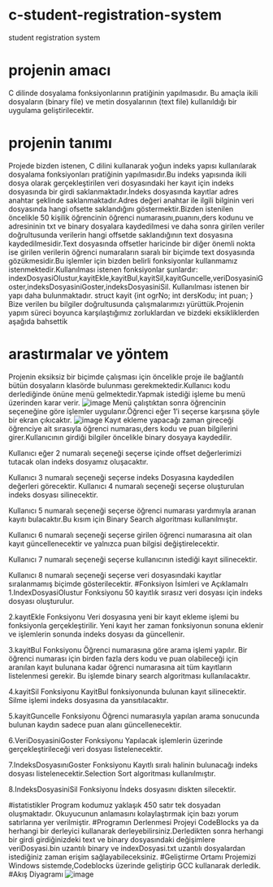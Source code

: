 # c-student-registration-system
student registration system
# projenin amacı
C dilinde dosyalama fonksiyonlarının pratiğinin yapılmasıdır. Bu amaçla ikili dosyaların (binary file) ve metin dosyalarının (text file) kullanıldığı bir uygulama geliştirilecektir.
# projenin tanımı
Projede bizden istenen, C dilini kullanarak yoğun indeks yapısı kullanılarak dosyalama fonksiyonları pratiğinin yapılmasıdır.Bu indeks yapısında ikili dosya olarak gerçekleştirilen veri dosyasındaki her kayıt için indeks dosyasında bir girdi saklanmaktadır.İndeks dosyasında kayıtlar adres anahtar şeklinde saklanmaktadır.Adres değeri anahtar ile ilgili bilginin veri dosyasında hangi ofsette saklandığını göstermektir.Bizden istenilen öncelikle 50 kişilik öğrencinin öğrenci numarasını,puanını,ders kodunu ve adresininin
txt ve binary dosyalara kaydedilmesi ve daha sonra girilen veriler doğrultusunda verilerin hangi offsetde saklandığının text dosyasına kaydedilmesidir.Text dosyasında offsetler haricinde bir diğer önemli nokta ise girilen verilerin öğrenci numaraların sıaralı bir biçimde text dosyasında gözükmesidir.Bu işlemler için
bizden belirli fonksiyonlar kullanmamız istenmektedir.Kullanılması istenen  fonksiyonlar şunlardır:
indexDosyasiOlustur,kayitEkle,kayitBul,kayitSil,kayitGuncelle,veriDosyasiniGoster,indeksDosyasiniGoster,indeksDosyasiniSil.
Kullanılması istenen bir yapı daha bulunmaktadır.
  struct kayit
{int ogrNo;
int dersKodu;
int puan;
}
Bize verilen bu bilgiler doğrultusunda çalışmalarımızı yürüttük.Projenin yapım süreci boyunca karşılaştığımız zorluklardan ve bizdeki eksikliklerden aşağıda bahsettik
# arastırmalar ve yöntem
Projenin eksiksiz bir biçimde çalışması için öncelikle proje ile bağlantılı bütün dosyaların klasörde bulunması gerekmektedir.Kullanıcı kodu derlediğinde önüne menü gelmektedir.Yapmak istediği işleme bu menü üzerinden karar verir.
![image](https://user-images.githubusercontent.com/73225797/221406746-87e64f4c-d157-46f9-a480-086af0841e66.png)
Menü çalıştıktan sonra öğrencinin seçeneğine göre işlemler uygulanır.Öğrenci eğer 1’i seçerse karşısına şöyle bir ekran çıkıcaktır.
![image](https://user-images.githubusercontent.com/73225797/221406773-9d8f5ff6-d289-4501-9c27-64de63195973.png)
Kayıt ekleme yapacağı zaman gireceği öğrenciye ait  sırasıyla öğrenci numarası,ders kodu ve puan bilgilerini girer.Kullanıcının girdiği bilgiler  öncelikle binary dosyaya kaydedilir.

Kullanıcı eğer 2 numaralı seçeneği seçerse
içinde offset değerlerimizi tutacak olan indeks dosyamız oluşacaktır.

Kullanıcı 3 numaralı seçeneği seçerse indeks 
Dosyasına kaydedilen değerleri görecektir.
Kullanıcı 4 numaralı seçeneği seçerse oluşturulan indeks dosyası silinecektir.

Kullanıcı 5 numaralı seçeneği seçerse öğrenci numarası yardımıyla aranan kayıtı bulacaktır.Bu kısım için Binary Search algoritması kullanılmıştır.

Kullanıcı 6 numaralı seçeneği seçerse 
girilen öğrenci numarasına ait olan kayıt güncellenecektir ve yalnızca puan bilgisi değiştirelecektir.

Kullanıcı 7 numaralı seçeneği seçerse
kullanıcının istediği kayıt silinecektir.

Kullanıcı 8 numaralı seçeneği seçerse
veri dosyasındaki kayıtlar sıralanmamış biçimde gösterilecektir.
#Fonksiyon İsimleri ve Açıklamalrı
1.IndexDosyasiOlustur Fonksiyonu
50 kayıtlık sırasız veri dosyası için indeks dosyası oluşturulur.

2.kayıtEkle Fonksiyonu
Veri dosyasına yeni bir kayıt ekleme işlemi bu fonksiyonla gerçekleştirilir. Yeni kayıt her zaman fonksiyonun sonuna eklenir ve işlemlerin sonunda indeks dosyası da güncellenir.

3.kayitBul Fonksiyonu
Öğrenci numarasına göre arama işlemi yapılır. Bir öğrenci numarası için birden fazla ders kodu ve puan olabileceği için aranılan kayıt bulunana kadar öğrenci numarasına ait tüm kayıtların listelenmesi gerekir. Bu işlemde binary search algoritması kullanılacaktır.

4.kayitSil Fonksiyonu
KayitBul fonksiyonunda bulunan kayıt silinecektir. Silme işlemi indeks dosyasına da yansıtılacaktır.

5.kayitGuncelle Fonksiyonu
Öğrenci numarasıyla yapılan arama sonucunda bulunan kaydın sadece puan alanı güncellenecektir.

6.VeriDosyasiniGoster Fonksiyonu
Yapılacak işlemlerin üzerinde gerçekleştirileceği veri dosyası listelenecektir.

7.IndeksDosyasınıGoster Fonksiyonu
Kayıtlı sıralı halinin bulunacağı indeks dosyası listelenecektir.Selection Sort algoritması kullanılmıştır.

8.IndeksDosyasiniSil Fonksiyonu
İndeks dosyasını diskten silecektir.

#istatistikler
Program kodumuz yaklaşık 450 satır tek dosyadan oluşmaktadır. Okuyucunun anlamasını kolaylaştırmak için bazı yorum satırlarına yer verilmiştir.
#Programın Derlenmesi
Projeyi CodeBlocks ya da herhangi bir derleyici  kullanarak derleyebilirsiniz.Derledikten sonra herhangi bir girdi girdiğinizdeki  text ve binary 
dosyasındaki değişimlere veriDosyasi.bin uzantılı binary ve  indexDosyasi.txt uzantılı dosyalardan istediğiniz zaman erişim sağlayabileceksiniz.
#Geliştirme Ortamı
Projemizi Windows sistemde,Codeblocks üzerinde geliştirip GCC kullanarak derledik.
#Akış Diyagramı
![image](https://user-images.githubusercontent.com/73225797/221406937-cb50a140-9e8b-4370-912a-97a1dd78eb02.png)
